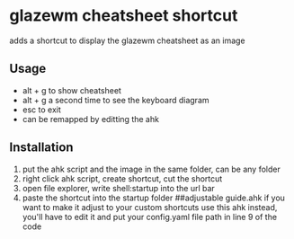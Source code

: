 # glazewm cheatsheet shortcut
adds a shortcut to display the glazewm cheatsheet as an image
## Usage
- alt + g to show cheatsheet
- alt + g a second time to see the keyboard diagram
- esc to exit
- can be remapped by editting the ahk 

## Installation
1. put the ahk script and the image in the same folder, can be any folder
2. right click ahk script, create shortcut, cut the shortcut
3. open file explorer, write shell:startup into the url bar
4. paste the shortcut into the startup folder
##adjustable guide.ahk
if you want to make it adjust to your custom shortcuts use this ahk instead, you'll have to edit it and put your config.yaml file path in line 9 of the code
